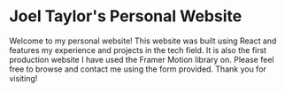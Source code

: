 # Joel Taylor's Personal Website

Welcome to my personal website! This website was built using React and features my experience and projects in the tech field. It is also the first production website I have used the Framer Motion library on. Please feel free to browse and contact me using the form provided. Thank you for visiting!

